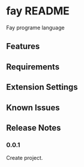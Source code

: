 # fay README

Fay programe language

## Features


## Requirements



## Extension Settings



## Known Issues



## Release Notes

### 0.0.1
Create project.

